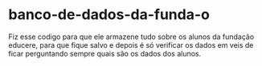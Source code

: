 # banco-de-dados-da-funda-o

Fiz esse codigo para que ele armazene tudo sobre os alunos da fundação educere, para que fique salvo e depois é só verificar os dados em veis de ficar perguntando sempre quais são os dados dos alunos.